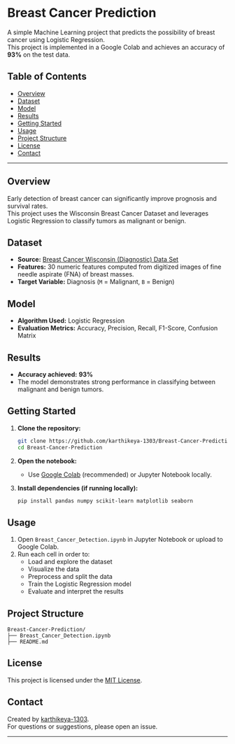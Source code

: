 # Breast Cancer Prediction

A simple Machine Learning project that predicts the possibility of breast cancer using Logistic Regression.  
This project is implemented in a Google Colab and achieves an accuracy of **93%** on the test data.

## Table of Contents

- [Overview](#overview)
- [Dataset](#dataset)
- [Model](#model)
- [Results](#results)
- [Getting Started](#getting-started)
- [Usage](#usage)
- [Project Structure](#project-structure)
- [License](#license)
- [Contact](#contact)

---

## Overview

Early detection of breast cancer can significantly improve prognosis and survival rates.  
This project uses the Wisconsin Breast Cancer Dataset and leverages Logistic Regression to classify tumors as malignant or benign.

## Dataset

- **Source:** [Breast Cancer Wisconsin (Diagnostic) Data Set](https://archive.ics.uci.edu/ml/datasets/Breast+Cancer+Wisconsin+(Diagnostic))
- **Features:** 30 numeric features computed from digitized images of fine needle aspirate (FNA) of breast masses.
- **Target Variable:** Diagnosis (`M` = Malignant, `B` = Benign)

## Model

- **Algorithm Used:** Logistic Regression
- **Evaluation Metrics:** Accuracy, Precision, Recall, F1-Score, Confusion Matrix

## Results

- **Accuracy achieved:** **93%**
- The model demonstrates strong performance in classifying between malignant and benign tumors.

## Getting Started

1. **Clone the repository:**
    ```bash
    git clone https://github.com/karthikeya-1303/Breast-Cancer-Prediction.git
    cd Breast-Cancer-Prediction
    ```

2. **Open the notebook:**
   - Use [Google Colab](https://colab.research.google.com/) (recommended) or Jupyter Notebook locally.

3. **Install dependencies (if running locally):**
    ```bash
    pip install pandas numpy scikit-learn matplotlib seaborn
    ```

## Usage

1. Open `Breast_Cancer_Detection.ipynb` in Jupyter Notebook or upload to Google Colab.
2. Run each cell in order to:
    - Load and explore the dataset
    - Visualize the data
    - Preprocess and split the data
    - Train the Logistic Regression model
    - Evaluate and interpret the results

## Project Structure

```
Breast-Cancer-Prediction/
├── Breast_Cancer_Detection.ipynb
├── README.md
```

## License

This project is licensed under the [MIT License](LICENSE).

## Contact

Created by [karthikeya-1303](https://github.com/karthikeya-1303).  
For questions or suggestions, please open an issue.

---
